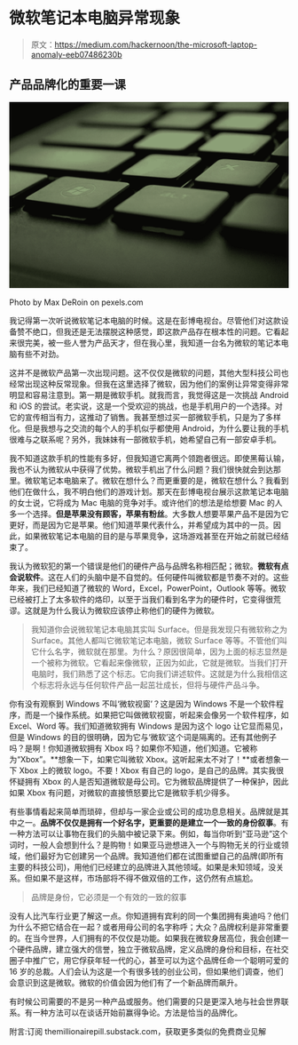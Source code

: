 # 微软笔记本电脑异常现象

> 原文：<https://medium.com/hackernoon/the-microsoft-laptop-anomaly-eeb07486230b>

## 产品品牌化的重要一课

![](img/f5d9c316ce1725f63d251b6f93e21970.png)

Photo by Max DeRoin on pexels.com

我记得第一次听说微软笔记本电脑的时候。这是在彭博电视台。尽管他们对这款设备赞不绝口，但我还是无法摆脱这种感觉，即这款产品存在根本性的问题。它看起来很完美，被一些人誉为产品天才，但在我心里，我知道一台名为微软的笔记本电脑有些不对劲。

这并不是微软产品第一次出现问题。这不仅仅是微软的问题，其他大型科技公司也经常出现这种反常现象。但我在这里选择了微软，因为他们的案例让异常变得非常明显和容易注意到。第一期是微软手机。就我而言，我觉得这是一次挑战 Android 和 iOS 的尝试。老实说，这是一个受欢迎的挑战，也是手机用户的一个选择。对它的宣传相当有力，这推动了销售。我甚至想过买一部微软手机，只是为了多样化。但是我想与之交流的每个人的手机似乎都使用 Android，为什么要让我的手机很难与之联系呢？另外，我妹妹有一部微软手机，她希望自己有一部安卓手机。

我不知道这款手机的性能有多好，但我知道它离两个领跑者很远。即使黑莓认输，我也不认为微软从中获得了优势。微软手机出了什么问题？我们很快就会到达那里。微软笔记本电脑来了。微软在想什么？而更重要的是，微软在想什么？我看到他们在做什么，我不明白他们的游戏计划。那天在彭博电视台展示这款笔记本电脑的女士说，它将成为 Mac 电脑的竞争对手。或许他们的想法是给想要 Mac 的人多一个选择。**但是苹果没有顾客，苹果有粉丝**。大多数人想要苹果产品不是因为它更好，而是因为它是苹果。他们知道苹果代表什么，并希望成为其中的一员。因此，如果微软笔记本电脑的目的是与苹果竞争，这场游戏甚至在开始之前就已经结束了。

我认为微软犯的第一个错误是他们的硬件产品与品牌名称相匹配；微软。**微软有点会说软件**。这在人们的头脑中是不自觉的。任何硬件叫微软都是节奏不对的。这些年来，我们已经知道了微软的 Word，Excel，PowerPoint，Outlook 等等。微软已经被打上了太多软件的烙印，以至于当我们看到名字为的硬件时，它变得很荒谬。这就是为什么我认为微软应该停止称他们的硬件为微软。

> 我知道你会说微软笔记本电脑其实叫 Surface。但是我发现只有微软称之为 Surface。其他人都叫它微软笔记本电脑，微软 Surface 等等。不管他们叫它什么名字，微软就在那里。为什么？原因很简单，因为上面的标志显然是一个被称为微软。它看起来像微软，正因为如此，它就是微软。当我们打开电脑时，我们熟悉了这个标志。它向我们讲述软件。这就是为什么我相信这个标志将永远与任何软件产品一起茁壮成长，但将与硬件产品斗争。

你有没有观察到 Windows 不叫‘微软视窗’？这是因为 Windows 不是一个软件程序，而是一个操作系统。如果把它叫做微软视窗，听起来会像另一个软件程序，如 Excel、Word 等。我们知道微软拥有 Windows 是因为这个 logo 让它显而易见，但是 Windows 的目的很明确，因为它与‘微软’这个词是隔离的。还有其他例子吗？是啊！你知道微软拥有 Xbox 吗？如果你不知道，他们知道。它被称为“Xbox”。**想象一下，如果它叫微软 Xbox。这听起来太不对了！**或者想象一下 Xbox 上的微软 logo。不要！Xbox 有自己的 logo，是自己的品牌。其实我很怀疑拥有 Xbox 的人是否知道微软是母公司。它为微软品牌提供了一种保护，因此如果 Xbox 有问题，对微软的直接愤怒要比它是微软手机少得多。

有些事情看起来简单而琐碎，但却与一家企业或公司的成功息息相关。品牌就是其中之一。**品牌不仅仅是拥有一个好名字，更重要的是建立一个一致的身份叙事**。有一种方法可以让事物在我们的头脑中被记录下来。例如，每当你听到“亚马逊”这个词时，一般人会想到什么？是购物！如果亚马逊想进入一个与购物无关的行业或领域，他们最好为它创建另一个品牌。我知道他们都在试图重塑自己的品牌(即所有主要的科技公司)，用他们已经建立的品牌进入其他领域。如果是未知领域，没关系。但如果不是这样，市场部将不得不做双倍的工作，这仍然有点尴尬。

> 品牌是身份，它必须是一个有效的一致的叙事

没有人比汽车行业更了解这一点。你知道拥有宾利的同一个集团拥有奥迪吗？他们为什么不把它结合在一起？或者用母公司的名字称呼；大众？品牌权利是非常重要的。在当今世界，人们拥有的不仅仅是功能。如果我在微软身居高位，我会创建一个硬件品牌，建立强大的信誉，独立于微软品牌，定义品牌的身份和目标，在社交圈子中推广它，用它俘获年轻一代的心，甚至可以为这个品牌任命一个聪明可爱的 16 岁的总裁。人们会认为这是一个有很多钱的创业公司，但如果他们调查，他们会意识到这是微软。微软的价值会因为他们有了一个新品牌而飙升。

有时候公司需要的不是另一种产品或服务。他们需要的只是更深入地与社会世界联系。有一种方法可以在谈话开始前赢得争论。方法是恰当的品牌化。

附言:订阅 themillionairepill.substack.com，获取更多类似的免费商业见解